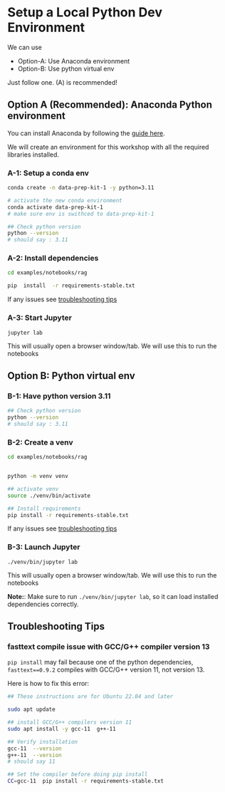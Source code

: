 # Setup a Local Python Dev Environment

We can use 

- Option-A: Use Anaconda environment
- Option-B: Use python virtual env

Just follow one.  (A) is recommended!

## Option A (Recommended): Anaconda Python environment

You can install Anaconda by following the [guide here](https://www.anaconda.com/download/).


We will create an environment for this workshop with all the required libraries installed.

### A-1: Setup a conda env

```bash
conda create -n data-prep-kit-1 -y python=3.11

# activate the new conda environment
conda activate data-prep-kit-1
# make sure env is swithced to data-prep-kit-1

## Check python version
python --version
# should say : 3.11
```

### A-2: Install dependencies

```bash
cd examples/notebooks/rag

pip  install  -r requirements-stable.txt
```

If any issues see [troubleshooting tips](#troubleshooting-tips)

### A-3: Start Jupyter

`jupyter lab`

This will usually open a browser window/tab.  We will use this to run the notebooks


## Option B: Python virtual env

### B-1: Have python version 3.11

```bash
## Check python version
python --version
# should say : 3.11
```

### B-2: Create a venv

```bash
cd examples/notebooks/rag


python -m venv venv

## activate venv
source ./venv/bin/activate

## Install requirements
pip install -r requirements-stable.txt
```

If any issues see [troubleshooting tips](#troubleshooting-tips)


### B-3: Launch Jupyter

`./venv/bin/jupyter lab`

This will usually open a browser window/tab.  We will use this to run the notebooks

**Note:**: Make sure to run `./venv/bin/jupyter lab`, so it can load installed dependencies correctly.

## Troubleshooting Tips

### fasttext compile issue with GCC/G++ compiler version 13

`pip install` may fail because one of the python dependencies, `fasttext==0.9.2` compiles with GCC/G++ version 11, not version 13.

Here is how to fix this error:

```bash
## These instructions are for Ubuntu 22.04 and later

sudo apt update

## install GCC/G++ compilers version 11 
sudo apt install -y gcc-11  g++-11

## Verify installation
gcc-11  --version
g++-11  --version
# should say 11

## Set the compiler before doing pip install
CC=gcc-11  pip install -r requirements-stable.txt 
```